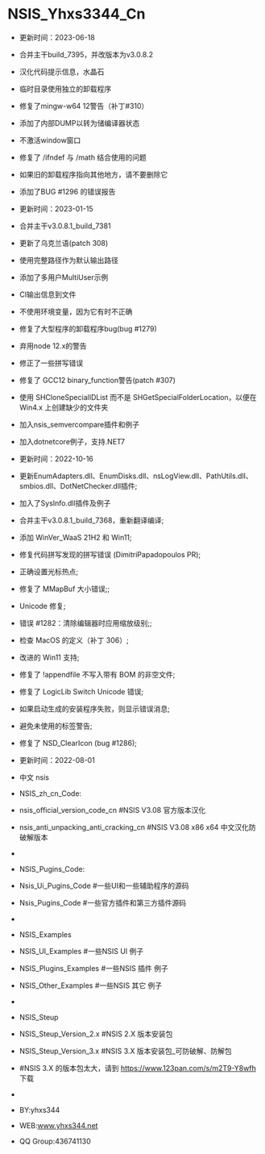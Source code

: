 # NSIS_Yhxs3344_Cn
- 更新时间：2023-06-18
- 合并主干build_7395，并改版本为v3.0.8.2
- 汉化代码提示信息，水晶石
- 临时目录使用独立的卸载程序
- 修复了mingw-w64 12警告（补丁#310）
- 添加了内部DUMP以转为储编译器状态
- 不激活window窗口
- 修复了 /ifndef 与 /math 结合使用的问题
- 如果旧的卸载程序指向其他地方，请不要删除它
- 添加了BUG #1296 的错误报告

- 更新时间：2023-01-15
- 合并主干v3.0.8.1_build_7381
- 更新了乌克兰语(patch 308)
- 使用完整路径作为默认输出路径
- 添加了多用户MultiUser示例
- CI输出信息到文件
- 不使用环境变量，因为它有时不正确
- 修复了大型程序的卸载程序bug(bug #1279)
- 弃用node 12.x的警告
- 修正了一些拼写错误
- 修复了 GCC12 binary_function警告(patch #307)
- 使用 SHCloneSpecialIDList 而不是 SHGetSpecialFolderLocation，以便在 Win4.x 上创建缺少的文件夹
- 加入nsis_semvercompare插件和例子
- 加入dotnetcore例子，支持.NET7
- 更新时间：2022-10-16
- 更新EnumAdapters.dll、EnumDisks.dll、nsLogView.dll、PathUtils.dll、smbios.dll、DotNetChecker.dll插件;
- 加入了SysInfo.dll插件及例子
- 合并主干v3.0.8.1_build_7368，重新翻译编译;
- 添加 WinVer_WaaS 21H2 和 Win11;
- 修复代码拼写发现的拼写错误 (DimitriPapadopoulos PR);
- 正确设置光标热点;
- 修复了 MMapBuf 大小错误;;
- Unicode 修复;
- 错误 #1282：清除编辑器时应用缩放级别;;
- 检查 MacOS 的定义（补丁 306）;
- 改进的 Win11 支持;
- 修复了 !appendfile 不写入带有 BOM 的非空文件;
- 修复了 LogicLib Switch Unicode 错误;
- 如果启动生成的安装程序失败，则显示错误消息;
- 避免未使用的标签警告;
- 修复了 NSD_ClearIcon (bug #1286);

- 更新时间：2022-08-01
- 中文 nsis
- NSIS_zh_cn_Code:
-	nsis_official_version_code_cn  #NSIS V3.08 官方版本汉化
-	nsis_anti_unpacking_anti_cracking_cn  #NSIS V3.08 x86 x64 中文汉化防破解版本
-
- NSIS_Pugins_Code:
-	Nsis_Ui_Pugins_Code  #一些UI和一些辅助程序的源码
-	Nsis_Pugins_Code  #一些官方插件和第三方插件源码
- 
- NSIS_Examples
-	NSIS_UI_Examples  #一些NSIS UI 例子
-	NSIS_Plugins_Examples  #一些NSIS 插件 例子
-	NSIS_Other_Examples  #一些NSIS 其它 例子
-
- NSIS_Steup
-	NSIS_Steup_Version_2.x  #NSIS 2.X 版本安装包
-	NSIS_Steup_Version_3.x  #NSIS 3.X 版本安装包_可防破解、防解包
-   #NSIS 3.X 的版本包太大，请到 https://www.123pan.com/s/m2T9-Y8wfh 下载
- 
- BY:yhxs344
- WEB:www.yhxs344.net
- QQ Group:436741130